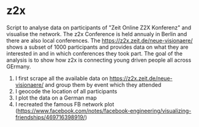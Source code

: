 # z2x
Script to analyse data on participants of "Zeit Online Z2X Konferenz" and visualise the network. 
The z2x Conference is held annualy in Berlin and there are also local conferences. 
The  https://z2x.zeit.de/neue-visionaere/ shows a subset of 1000 participants and provides data on what they are interested in and in which conferences they took part.
The goal of the analysis is to show how z2x is connecting young driven people all across GErmany. 

1. I first scrape all the available data on https://z2x.zeit.de/neue-visionaere/ and group them by event which they attended
2. I geocode the location of all participants
3. I plot the data on a German map
4. I recreated the famous FB network plot (https://www.facebook.com/notes/facebook-engineering/visualizing-friendships/469716398919/)
